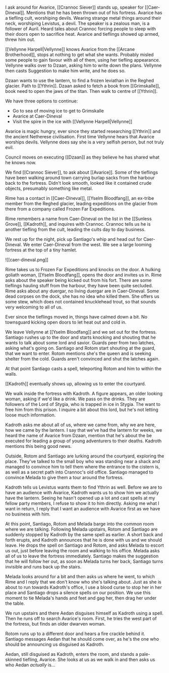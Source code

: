 I ask around for Avarice, [[Crannoc Siever]] stands up, speaker for [[Caer-Dineval]]. Mentions that he has been thrown out of his fortress. Avarice has a tiefling cult, worshiping devils. Wearing strange metal things around their neck, worshiping Levistus, a devil. The speaker is a zealous man, is a follower of Auril. Heard tales about Crannoc forcing people to sleep with their doors open to sacrifice heat. Avarice and tieflings showed up armed, threw him out.

[[Vellynne Harpell|Vellynne]] knows Avarice from the [[Arcane Brotherhood]], stops at nothing to get what she wants. Probably misled some people to gain favour with all of them, using her tiefling appearance. Vellynne walks over to Dzaan, asking him to write down the plans. Vellynne then casts Suggestion to make him write, and he does so.

Dzaan wants to use the lantern, to find a frozen leviathan in the Reghed glacier. Path to [[Ythrin]]. Dzaan asked to fetch a book from [[Grimskalle]], book need to open the jaws of the titan. Then walk to centre of [[Ythrin]].

We have three options to continue:
- Go to sea of moving ice to get to Grimskalle
- Avarice at Caer-Dineval
- Visit the spire in the ice with [[Vellynne Harpell|Vellynne]]

Avarice is magic hungry, ever since they started researching [[Ythrin]] and the ancient Netherese civilisation. First time Vellynne hears that Avarice worships devils. Vellynne does say she is a very selfish person, but not truly evil.

Council moves on executing [[Dzaan]] as they believe he has shared what he knows now.

We find [[Crannoc Siever]], to ask about [[Avarice]]. Some of the tieflings have been walking around town carrying burlap sacks from the harbour back to the fortress. Didn't look smooth, looked like it contained crude objects, presumably something like metal.

Rime has a contact in [[Caer-Dineval]], [[Yselm Bloodfang]], an ex-tribe member from the Reghed glacier, leading expeditions on the glacier from there from a company called Frozen Far Expeditions.

Rime remembers a name from Caer-Dineval on the list in the [[Sunless Grove]], [[Kadroth]], and inquires with Crannoc. Crannoc tells us he is another tiefling from the cult, leading the cults day to day business.

We rest up for the night, pick up Santiago's whip and head out for Caer-Dineval. We enter Caer-Dineval from the west. We see a large looming fortress at the top of a tiny hamlet.

![[caer-dineval.png]]

Rime takes us to Frozen Far Expeditions and knocks on the door. A hulking goliath woman, [[Yselm Bloodfang]], opens the door and invites us in. Rime asks about the speaker being kicked out from his fort. There are some tieflings hauling stuff from the harbour, they have been quite secluded. Rime asks about any duergar, no living duergar are in Caer-Dineval. Some dead corpses on the dock, she has no idea who killed them. She offers us some stew, which does not contained knucklehead trout, so that sounds very welcoming to all of us.

Ever since the tieflings moved in, things have calmed down a bit. No townsguard kicking open doors to let heat out and cold in.

We leave Vellynne at [[Yselm Bloodfang]] and we set out for the fortress. Santiago rushes up to the door and starts knocking and shouting that he wants to talk about some lord and savior. Guards peer from two latches, asking what's going on. Santiago and Rotom start shouting at the guard, that we want to enter. Rotom mentions she's the queen and is seeking shelter from the cold. Guards aren't convinced and shut the latches again.

At that point Santiago casts a spell, teleporting Rotom and him to within the walls.

[[Kadroth]] eventually shows up, allowing us to enter the courtyard.

We walk inside the fortress with Kadroth. A figure appears, an older looking woman, asking if we'd like a drink. We pass on the drinks. They are followers of the Lord of Stygia, who is trapped in ice in Stygia. The want to free him from this prison. I inquire a bit about this lord, but he's not letting loose much information.

Kadroth asks me about all of us, where we came from, why we are here, how we came by the lantern. I say that we've had the lantern for weeks, we heard the name of Avarice from Dzaan, mention that he's about the be executed for leading a group of young adventurers to their deaths. Kadroth mentions this being good news.

Outside, Rotom and Santiago are lurking around the courtyard, exploring the place. They've talked to the small boy who was standing near a shack and managed to convince him to tell them where the entrance to the cistern is, as well as a secret path into Crannoc's old office. Santiago managed to convince Melada to give them a tour around the fortress.

Kadroth tells us Levistus wants them to find Ythrin as well. Before we are to have an audience with Avarice, Kadroth wants us to show him we actually have the lantern. Seeing he hasn't opened up a lot and cast spells at my fellow party members, I refuse to show it to him directly. Asking me what I want in return, I reply that I want an audience with Avarice first as we have no business with him.

At this point, Santiago, Rotom and Melada barge into the common room where we are talking. Following Melada upstairs, Rotom and Santiago are suddenly stopped by Kadroth by the same spell as earlier. A short back and forth erupts, and Kadroth announces that he is done with us and we should leave. He drops the spell on Santiago and Rotom, and asks Melada to escort us out, just before leaving the room and walking to his office. Melada asks all of us to leave the fortress immediately. Santiago makes the suggestion that he will follow her out, as soon as Melada turns her back, Santiago turns invisible and runs back up the stairs.

Melada looks around for a bit and then asks us where he went, to which Rime and I reply that we don't know who she's talking about. Just as she is about to run towards Kadroth's office, I use a blood curse to stop her in her place and Santiago drops a silence spells on our position. We use this moment to tie Melada's hands and feet and gag her, then drag her under the table.

We run upstairs and there Aedan disguises himself as Kadroth using a spell. Then he runs off to search Avarice's room. First, he tries the west part of the fortress, but finds an older dwarven woman.

Rotom runs up to a different door and hears a fire crackle behind it. Santiago messages Aedan that he should come over, as he's the one who should be announcing us disguised as Kadroth.

Aedan, still disguised as Kadroth, enters the room, and stands a pale-skinned tiefling, Avarice. She looks at us as we walk in and then asks us who Aedan _actually_ is...